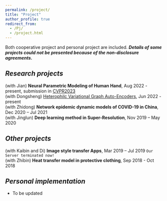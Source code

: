 ```yaml
---
permalink: /project/
title: "Project"
author_profile: true
redirect_from: 
  - /Pj/
  - /project.html
---
```


Both cooperative project and personal project are included. ***Details of some projects could not be presented because of the non-disclosure agreements.***

## *Research projects*  
(with Jian) **Neural Parametric Modeling of Human Hand**, Aug 2022 - present, submission in [CVPR2023](https://cvpr2023.thecvf.com/)  
(with Dongsheng) [Heterophilc Variational Graph Auto-Encoders](https://github.com/vasile-paskardlgm/Heterophilc-Variational-Graph-Auto-Encoders), Jun 2022 - present  
(with Zhidong) **Network epidemic dynamic models of COVID-19 in China**, Dec 2020 – Jul 2021  
(with Jinglun) **Deep learning method in Super-Resolution**, Nov 2019 – May 2020  

## *Other projects*  
(with Kaibin and Di) **Image style transfer Apps**, Mar 2019 – Jul 2019  `Our Server terminated now!`  
(with Zhibin) **Heat transfer model in protective clothing**, Sep 2018 - Oct 2018

## *Personal implementation*  
* To be updated  
